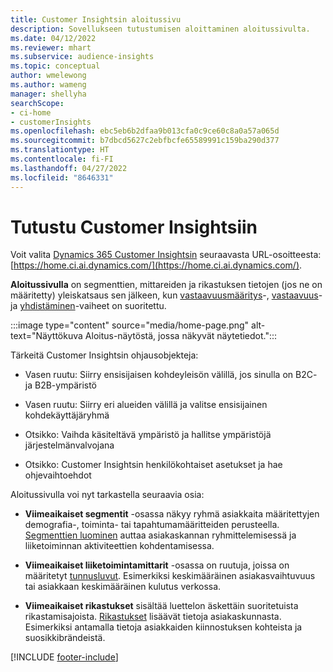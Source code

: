 ```yaml
---
title: Customer Insightsin aloitussivu
description: Sovellukseen tutustumisen aloittaminen aloitussivulta.
ms.date: 04/12/2022
ms.reviewer: mhart
ms.subservice: audience-insights
ms.topic: conceptual
author: wmelewong
ms.author: wameng
manager: shellyha
searchScope:
- ci-home
- customerInsights
ms.openlocfilehash: ebc5eb6b2dfaa9b013cfa0c9ce60c8a0a57a065d
ms.sourcegitcommit: b7dbcd5627c2ebfbcfe65589991c159ba290d377
ms.translationtype: HT
ms.contentlocale: fi-FI
ms.lasthandoff: 04/27/2022
ms.locfileid: "8646331"
---
```

# <a name="explore-customer-insights"></a>Tutustu Customer Insightsiin

Voit valita [Dynamics 365 Customer Insightsin](https://home.ci.ai.dynamics.com/) seuraavasta URL-osoitteesta: [https://home.ci.ai.dynamics.com/](https://home.ci.ai.dynamics.com/).

**Aloitussivulla** on segmenttien, mittareiden ja rikastuksen tietojen (jos ne on määritetty) yleiskatsaus sen jälkeen, kun [vastaavuusmääritys](map-entities.md)-, [vastaavuus](match-entities.md)- ja [yhdistäminen](merge-entities.md)-vaiheet on suoritettu.

:::image type="content" source="media/home-page.png" alt-text="Näyttökuva Aloitus-näytöstä, jossa näkyvät näytetiedot.":::

Tärkeitä Customer Insightsin ohjausobjekteja:

- Vasen ruutu: Siirry ensisijaisen kohdeyleisön välillä, jos sinulla on B2C- ja B2B-ympäristö

- Vasen ruutu: Siirry eri alueiden välillä ja valitse ensisijainen kohdekäyttäjäryhmä

- Otsikko: Vaihda käsiteltävä ympäristö ja hallitse ympäristöjä järjestelmänvalvojana

- Otsikko: Customer Insightsin henkilökohtaiset asetukset ja hae ohjevaihtoehdot

Aloitussivulla voi nyt tarkastella seuraavia osia:

- **Viimeaikaiset segmentit** -osassa näkyy ryhmä asiakkaita määritettyjen demografia-, toiminta- tai tapahtumamääritteiden perusteella. [Segmenttien luominen](segments.md) auttaa asiakaskannan ryhmittelemisessä ja liiketoiminnan aktiviteettien kohdentamisessa.

- **Viimeaikaiset liiketoimintamittarit** -osassa on ruutuja, joissa on määritetyt [tunnusluvut](measures.md). Esimerkiksi keskimääräinen asiakasvaihtuvuus tai asiakkaan keskimääräinen kulutus verkossa.

- **Viimeaikaiset rikastukset** sisältää luettelon äskettäin suoritetuista rikastamisajoista. [Rikastukset](enrichment-hub.md) lisäävät tietoja asiakaskunnasta. Esimerkiksi antamalla tietoja asiakkaiden kiinnostuksen kohteista ja suosikkibrändeistä.


[!INCLUDE [footer-include](includes/footer-banner.md)]
